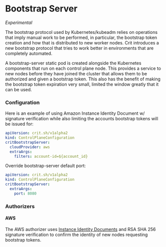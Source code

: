 # Bootstrap Server

_Experimental_

The bootstrap protocol used by Kubernetes/kubeadm relies on operations that imply manual work to be performed, in particular, the bootstrap token creation and how that is distributed to new worker nodes. Crit introduces a new bootstrap protocol that tries to work better in environments that are completely automated.

A bootstrap-server static pod is created alongside the Kubernetes components that run on each control plane node. This provides a service to new nodes before they have joined the cluster that allows them to be authorized and given a bootstrap token. This also has the benefit of making the bootstrap token expiration very small, limited the window greatly that it can be used.

### Configuration

Here is an example of using Amazon Instance Identity Document w/ signature verification while also limiting the accounts bootstrap tokens will be issued for:

```yaml
apiVersion: crit.sh/v1alpha2
kind: ControlPlaneConfiguration
critBootstrapServer:
  cloudProvider: aws
  extraArgs:
    filters: account-id=${account_id}
```

Override bootstrap-server default port:

```yaml
apiVersion: crit.sh/v1alpha2
kind: ControlPlaneConfiguration
critBootstrapServer:
  extraArgs:
    port: 8080
```

### Authorizers

#### AWS

The AWS authorizer uses [Instance Identity Documents](https://docs.aws.amazon.com/AWSEC2/latest/UserGuide/instance-identity-documents.html) and RSA SHA 256 signature verification to confirm the identity of new nodes requesting bootstrap tokens.

